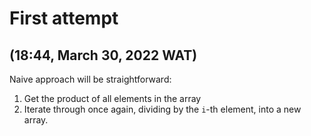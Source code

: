 # First attempt
## (18:44, March 30, 2022 WAT)


Naive approach will be straightforward:
1. Get the product of all elements in the array
2. Iterate through once again, dividing by the `i`-th element, into a new array.